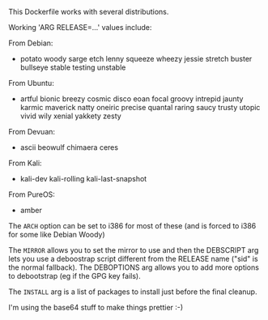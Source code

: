This Dockerfile works with several distributions.

Working 'ARG RELEASE=...' values include:

From Debian:
  * potato woody sarge etch lenny squeeze wheezy jessie stretch buster bullseye stable testing unstable

From Ubuntu:
  * artful bionic breezy cosmic disco eoan focal groovy intrepid jaunty karmic maverick natty oneiric precise quantal raring saucy trusty utopic vivid wily xenial yakkety zesty

From Devuan:
  * ascii beowulf chimaera ceres

From Kali:
  * kali-dev kali-rolling kali-last-snapshot

From PureOS:
  * amber

The `ARCH` option can be set to i386 for most of these (and is forced to i386 for some like Debian Woody)

The `MIRROR` allows you to set the mirror to use and then the DEBSCRIPT arg lets you use a deboostrap script different from the RELEASE name ("sid" is the normal fallback). The DEBOPTIONS arg allows you to add more options to debootstrap (eg if the GPG key fails).

The `INSTALL` arg is a list of packages to install just before the final cleanup.

I'm using the base64 stuff to make things prettier :-)
